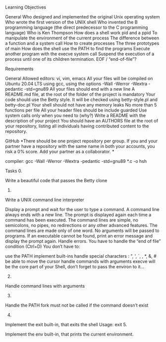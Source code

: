 Learning Objectives

General
Who designed and implemented the original Unix operating system
Who wrote the first version of the UNIX shell
Who invented the B programming language (the direct predecessor to the C programming language)
Who is Ken Thompson
How does a shell work
pid and a ppid
To manipulate the environment of the current process
The difference between a function and a system call
How to create processes
The three prototypes of main
How does the shell use the PATH to find the programs
Execute another program with the execve system call
Suspend the execution of a process until one of its children termination.
EOF / “end-of-file”?

Requirements

General
Allowed editors: vi, vim, emacs
All your files will be compiled on Ubuntu 20.04 LTS using gcc, using the options -Wall -Werror -Wextra -pedantic -std=gnu89
All your files should end with a new line
A README.md file, at the root of the folder of the project is mandatory
Your code should use the Betty style. It will be checked using betty-style.pl and betty-doc.pl
Your shell should not have any memory leaks
No more than 5 functions per file
All your header files should be include guarded
Use system calls only when you need to (why?)
Write a README with the description of your project
You should have an AUTHORS file at the root of your repository, listing all individuals having contributed content to the repository.

GitHub
*There should be one project repository per group. If you and your partner have a repository with the same name in both your accounts, you risk a 0% score. Add your partner as a collaborator. *

compiler: gcc -Wall -Werror -Wextra -pedantic -std=gnu89 *.c -o hsh

Tasks
0. 

Write a beautiful code that passes the Betty clone  

1.

Write a UNIX command line interpreter

Display a prompt and wait for the user to type a command. A command line always ends with a new line.
The prompt is displayed again each time a command has been executed.
The command lines are simple, no semicolons, no pipes, no redirections or any other advanced features.
The command lines are made only of one word. No arguments will be passed to programs.
If an executable cannot be found, print an error message and display the prompt again.
Handle errors.
You have to handle the “end of file” condition (Ctrl+D)
You don’t have to:

use the PATH
implement built-ins
handle special characters : ", ', `, \, *, &, #
be able to move the cursor
handle commands with arguments
execve will be the core part of your Shell, don’t forget to pass the environ to it…
    
2.

Handle command lines with arguments
    
3. 

Handle the PATH
fork must not be called if the command doesn’t exist
    
4. 

Implement the exit built-in, that exits the shell
Usage: exit
5.

Implement the env built-in, that prints the current environment.

